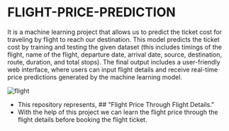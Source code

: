# FLIGHT-PRICE-PREDICTION

It is a machine learning project that allows us to predict the ticket cost for traveling by flight to reach our destination. This model predicts the ticket cost by training and testing the given dataset (this includes timings of the flight, name of the flight, departure date, arrival date, source, destination, route, duration, and total stops). The final output includes a user-friendly web interface, where users can input flight details and receive real-time price predictions generated by the machine learning model.


![flight](https://github.com/user-attachments/assets/b3e94612-7ba5-46ba-bed5-6311cb557573)

* This repository represents, ## "Flight Price Through Flight Details."
* With the help of this project we can learn the flight price through the flight details before booking the flight ticket.
